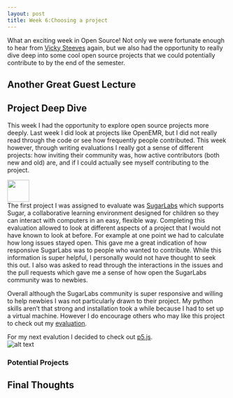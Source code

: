 ```yaml
---
layout: post
title: Week 6:Choosing a project
---
```


What an exciting week in Open Source! Not only we were fortunate enough to hear from [Vicky Steeves](https://vickysteeves.com/) again, but we also had the opportunity to really dive deep into some cool open source projects that we could potentially contribute to by the end of the semester. 

## Another Great Guest Lecture 


## Project Deep Dive
This week I had the opportunity to explore open source projects more deeply. Last week I did look at projects like OpenEMR, but I did not really read through the code or see how frequently people contributed. This week however, through writing evaluations I really got a sense of different projects: how inviting their community was, how active contributors (both new and old) are, and if I could actually see myself contributing to the project.  


<img src="https://avatars2.githubusercontent.com/u/3996398?s=200&v=4" width="50"/> <br />
The first project I was assigned to evaluate was [SugarLabs](https://www.sugarlabs.org/) which supports Sugar, a collaborative learning environment designed for children so they can interact with computers in an easy, flexible way. Completing this evaluation allowed to look at different aspects of a project that I would not have known to look at before. For example at one point we had to calculate how long issues stayed open. This gave me a great indication of how responsive SugarLabs was to people who wanted to contribute. While this information is super helpful, I personally would not have thought to seek this out. I also was asked to read through the interactions in the issues and the pull requests which gave me a sense of how open the SugarLabs community was to newbies. 

Overall although the SugarLabs community is super responsive and willing to help newbies I was not particularly drawn to their project. My python skills aren’t that strong and installation took a while because I had to set up a virtual machine. However I do encourage others who may like this project to check out my [evaluation](https://github.com/nyu-ossd-s20/project-evaluation/blob/master/SugarLabs.md). 


For my next evalution I decided to check out [p5.js](https://github.com/processing/p5.js). <br />
![alt text](https://cdathenry.files.wordpress.com/2016/11/oslcyof.png?w=344&h=344)
### Potential Projects


## Final Thoughts 
